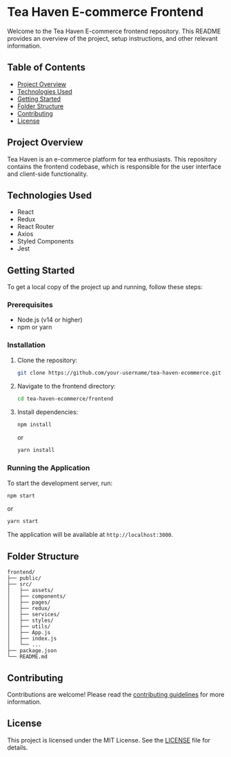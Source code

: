 # Tea Haven E-commerce Frontend

Welcome to the Tea Haven E-commerce frontend repository. This README provides an overview of the project, setup instructions, and other relevant information.

## Table of Contents

- [Project Overview](#project-overview)
- [Technologies Used](#technologies-used)
- [Getting Started](#getting-started)
- [Folder Structure](#folder-structure)
- [Contributing](#contributing)
- [License](#license)

## Project Overview

Tea Haven is an e-commerce platform for tea enthusiasts. This repository contains the frontend codebase, which is responsible for the user interface and client-side functionality.

## Technologies Used

- React
- Redux
- React Router
- Axios
- Styled Components
- Jest

## Getting Started

To get a local copy of the project up and running, follow these steps:

### Prerequisites

- Node.js (v14 or higher)
- npm or yarn

### Installation

1. Clone the repository:
    ```sh
    git clone https://github.com/your-username/tea-haven-ecommerce.git
    ```
2. Navigate to the frontend directory:
    ```sh
    cd tea-haven-ecommerce/frontend
    ```
3. Install dependencies:
    ```sh
    npm install
    ```
    or
    ```sh
    yarn install
    ```

### Running the Application

To start the development server, run:
```sh
npm start
```
or
```sh
yarn start
```
The application will be available at `http://localhost:3000`.

## Folder Structure

```
frontend/
├── public/
├── src/
│   ├── assets/
│   ├── components/
│   ├── pages/
│   ├── redux/
│   ├── services/
│   ├── styles/
│   ├── utils/
│   ├── App.js
│   ├── index.js
│   └── ...
├── package.json
└── README.md
```

## Contributing

Contributions are welcome! Please read the [contributing guidelines](CONTRIBUTING.md) for more information.

## License

This project is licensed under the MIT License. See the [LICENSE](LICENSE) file for details.
